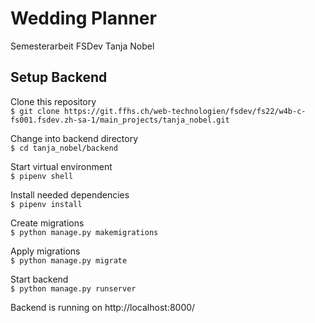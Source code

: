 # Wedding Planner
Semesterarbeit FSDev Tanja Nobel

## Setup Backend
Clone this repository<br>
`$ git clone https://git.ffhs.ch/web-technologien/fsdev/fs22/w4b-c-fs001.fsdev.zh-sa-1/main_projects/tanja_nobel.git`

Change into backend directory<br>
`$ cd tanja_nobel/backend`

Start virtual environment<br>
`$ pipenv shell`

Install needed dependencies<br>
`$ pipenv install`

Create migrations<br>
`$ python manage.py makemigrations`

Apply migrations<br>
`$ python manage.py migrate`

Start backend<br>
`$ python manage.py runserver`

Backend is running on http://localhost:8000/
